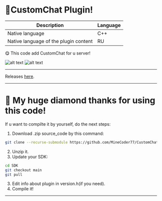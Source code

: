 # 🎁CustomChat Plugin!


| Description | Language |
| ----------------- | --------------------------- |
| Native language                       |    C++  |
| Native language of the plugin content |    RU   |

😋 This code add CustomChat for u server!

![alt text](assets/CustomChat1.png "CustomChat example1")
![alt text](assets/CustomChat2.png "CustomChat example2")

-----

Releases <a href="https://github.com/MineCoder77/BuyerPlugin/releases/tag/CustomChatPlugin">here</a>.

-----

# 💎 My huge diamond thanks for using this code!

If u want to compilte it by yourself, do the next steps:

1. Download .zip source_code by this command:
```sh
git clone --recurse-submodule https://github.com/MineCoder77/CustomChatPlugin.git
```
2. Unzip it.
3. Update your SDK:
```sh
cd SDK
git checkout main
git pull
```
3. Edit info about plugin in version.h(if you need).
4. Compile it!

-----
